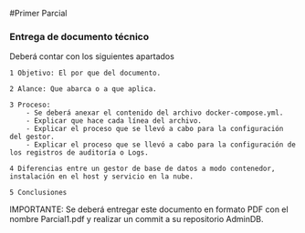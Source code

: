 #Primer Parcial

### Entrega de documento técnico ###

Deberá contar con los siguientes apartados

	1 Objetivo: El por que del documento.

	2 Alance: Que abarca o a que aplica.

	3 Proceso:
		- Se deberá anexar el contenido del archivo docker-compose.yml.
		- Explicar que hace cada línea del archivo.
		- Explicar el proceso que se llevó a cabo para la configuración del gestor.
		- Explicar el proceso que se llevó a cabo para la configuración de los registros de auditoría o Logs.

	4 Diferencias entre un gestor de base de datos a modo contenedor, instalación en el host y servicio en la nube.

	5 Conclusiones

IMPORTANTE: Se deberá entregar este documento en formato PDF con el nombre Parcial1.pdf y realizar un commit a su repositorio AdminDB.
